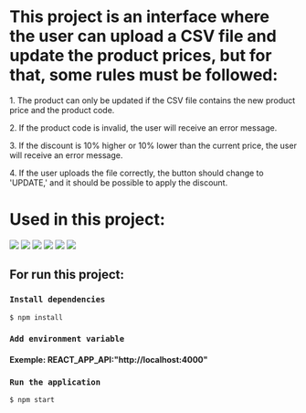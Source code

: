 # This project is an interface where the user can upload a CSV file and update the product prices, but for that, some rules must be followed:
<div>
  <p>1. The product can only be updated if the CSV file contains the new product price and the product code.</p>
  <p>2. If the product code is invalid, the user will receive an error message.</p>
  <p>3. If the discount is 10% higher or 10% lower than the current price, the user will receive an error message.</p>
  <p>4. If the user uploads the file correctly, the button should change to 'UPDATE,' and it should be possible to apply the discount.</p>
</div>

# Used in this project:
<div>
  <img src="https://img.shields.io/badge/javascript%20-%2320232a.svg?&style=for-the-badge&color=F7DF1E&logo=javascript&logoColor=000000" />
  <img src="https://img.shields.io/badge/CSS3%20-%2320232a.svg?&style=for-the-badge&color=1572B6&logo=CSS3&logoColor=ffffff"/>
  <img src="https://img.shields.io/badge/HTML5%20-%2320232a.svg?&style=for-the-badge&color=E34F26&logo=HTML5&logoColor=ffffff"/>
  <img src="https://img.shields.io/badge/react%20-%2320232a.svg?&style=for-the-badge&color=363636&logo=react&logoColor=q61DAFB"/>
  <img src="https://img.shields.io/badge/styled components%20-%2320232a.svg?&style=for-the-badge&color=DB7093&logo=styled-components&logoColor=ffffff"/>
  <img src="https://img.shields.io/badge/axios-671ddf?&style=for-the-badge&logo=axios&logoColor=white" />
</div>

## For run this project:

### `Install dependencies`

```
$ npm install
```

### `Add environment variable`

#### Exemple: REACT_APP_API:"http://localhost:4000"

### `Run the application`

```
$ npm start
```
